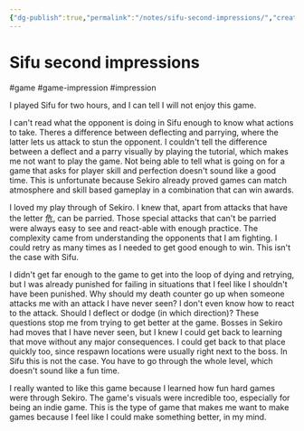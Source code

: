 ```yaml
---
{"dg-publish":true,"permalink":"/notes/sifu-second-impressions/","created":"2024-01-02T17:28:52.694+09:00","updated":"2024-01-03T11:24:03.114+09:00"}
---
```


# Sifu second impressions

#game #game-impression #impression 

I played Sifu for two hours, and I can tell I will not enjoy this game.

I can't read what the opponent is doing in Sifu enough to know what actions to take. Theres a difference between deflecting and parrying, where the latter lets us attack to stun the opponent. I couldn't tell the difference between a deflect and a parry visually by playing the tutorial, which makes me not want to play the game. Not being able to tell what is going on for a game that asks for player skill and perfection doesn't sound like a good time. This is unfortunate because Sekiro already proved games can match atmosphere and skill based gameplay in a combination that can win awards.

I loved my play through of Sekiro. I knew that, apart from attacks that have the letter 危, can be parried. Those special attacks that can't be parried were always easy to see and react-able with enough practice. The complexity came from understanding the opponents that I am fighting. I could retry as many times as I needed to get good enough to win. This isn't the case with Sifu.

I didn't get far enough to the game to get into the loop of dying and retrying, but I was already punished for failing in situations that I feel like I shouldn't have been punished. Why should my death counter go up when someone attacks me with an attack I have never seen? I don't even know how to react to the attack. Should I deflect or dodge (in which direction)? These questions stop me from trying to get better at the game. Bosses in Sekiro had moves that I have never seen, but I knew I could get back to learning that move without any major consequences. I could get back to that place quickly too, since respawn locations were usually right next to the boss. In Sifu this is not the case. You have to go through the whole level, which doesn't sound like a fun time.

I really wanted to like this game because I learned how fun hard games were through Sekiro. The game's visuals were incredible too, especially for being an indie game. This is the type of game that makes me want to make games because I feel like I could make something better, in my mind.
